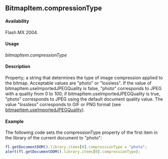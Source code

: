 ## BitmapItem.compressionType

#### Availability

Flash MX 2004.

#### Usage

*bitmapItem.compressionType*

#### Description

Property; a string that determines the type of image compression applied to the bitmap. Acceptable values are "photo" or "lossless". If the value of bitmapItem.useImportedJPEGQuality is false, "photo" corresponds to JPEG with a quality from 0 to 100; if bitmapItem.useImportedJPEGQuality is true, "photo" corresponds to JPEG using the default document quality value. The value "lossless" corresponds to GIF or PNG format (see [bitmapItem.useImportedJPEGQuality](../BitmapItem_object/bitmapIte13.md)).

#### Example

The following code sets the compressionType property of the first item in the library of the current document to
"photo":
```javascript
fl.getDocumentDOM().library.items[0].compressionType = "photo"; 
alert(fl.getDocumentDOM().library.items[0].compressionType);
```
